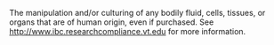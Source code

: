 The manipulation and/or culturing of any bodily fluid, cells, tissues, or organs that are of human origin, even if purchased.
See http://www.ibc.researchcompliance.vt.edu for more information.
